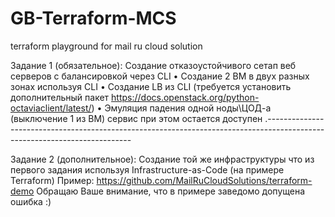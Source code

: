# GB-Terraform-MCS
terraform playground for mail ru cloud solution

Задание 1 (обязательное):
Создание отказоустойчивого сетап веб серверов c балансировкой через CLI
• Создание 2 ВМ в двух разных зонах используя CLI
• Создание LB из CLI (требуется установить дополнительный пакет https://docs.openstack.org/python-octaviaclient/latest/)
• Эмуляция падения одной ноды\ЦОД-а (выключение 1 из ВМ) сервис при этом остается доступен
.--------------------------------------------------------------------------------------------------------------------------

Задание 2 (дополнительное):
Создание той же инфраструктуры что из первого задания используя Infrastructure-as-Code (на примере Terraform)
Пример: https://github.com/MailRuCloudSolutions/terraform-demo
Обращаю Ваше внимание, что в примере заведомо допущена ошибка :)

